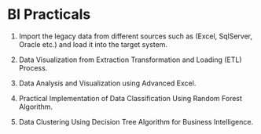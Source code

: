 # BI Practicals

1. Import the legacy data from different sources such as (Excel, SqlServer, Oracle etc.) and load it into the target system.

2. Data Visualization from Extraction Transformation and Loading (ETL) Process.

3. Data Analysis and Visualization using Advanced Excel.

4. Practical Implementation of Data Classification Using Random Forest Algorithm.

5. Data Clustering Using Decision Tree Algorithm for Business Intelligence.